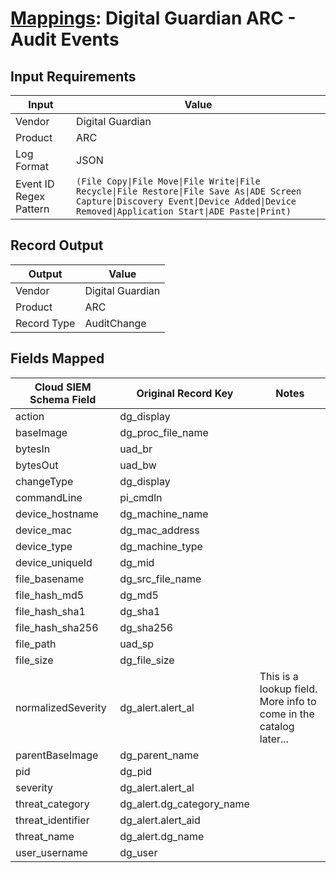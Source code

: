 # [Mappings](README.md): Digital Guardian ARC - Audit Events

## Input Requirements

|Input|Value|
|-----|-----|
|Vendor|Digital Guardian|
|Product|ARC|
|Log Format|JSON|
|Event ID Regex Pattern|`(File Copy\|File Move\|File Write\|File Recycle\|File Restore\|File Save As\|ADE Screen Capture\|Discovery Event\|Device Added\|Device Removed\|Application Start\|ADE Paste\|Print)`|

## Record Output

|Output|Value|
|------|-----|
|Vendor|Digital Guardian|
|Product|ARC|
|Record Type|AuditChange|

## Fields Mapped

|Cloud SIEM Schema Field|Original Record Key|Notes|
|-----------------------|-------------------|-----|
|action|dg_display||
|baseImage|dg_proc_file_name||
|bytesIn|uad_br||
|bytesOut|uad_bw||
|changeType|dg_display||
|commandLine|pi_cmdln||
|device_hostname|dg_machine_name||
|device_mac|dg_mac_address||
|device_type|dg_machine_type||
|device_uniqueId|dg_mid||
|file_basename|dg_src_file_name||
|file_hash_md5|dg_md5||
|file_hash_sha1|dg_sha1||
|file_hash_sha256|dg_sha256||
|file_path|uad_sp||
|file_size|dg_file_size||
|normalizedSeverity|dg_alert.alert_al|This is a lookup field. More info to come in the catalog later...|
|parentBaseImage|dg_parent_name||
|pid|dg_pid||
|severity|dg_alert.alert_al||
|threat_category|dg_alert.dg_category_name||
|threat_identifier|dg_alert.alert_aid||
|threat_name|dg_alert.dg_name||
|user_username|dg_user||

